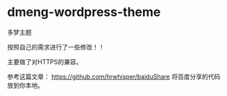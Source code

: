 # dmeng-wordpress-theme
多梦主题


按照自己的需求进行了一些修改！！


主要做了对HTTPS的兼容。

参考这篇文章： https://github.com/hrwhisper/baiduShare 将百度分享的代码放到你本地。
